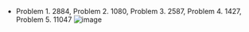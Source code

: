 * Problem 1. 2884, Problem 2. 1080, Problem 3. 2587, Problem 4. 1427, Problem 5. 11047
![image](https://github.com/seohyun-lee/efub4-backend-java-study/assets/32611398/2d21cd19-d395-44a8-b7fe-ef0cbf2b1729)
